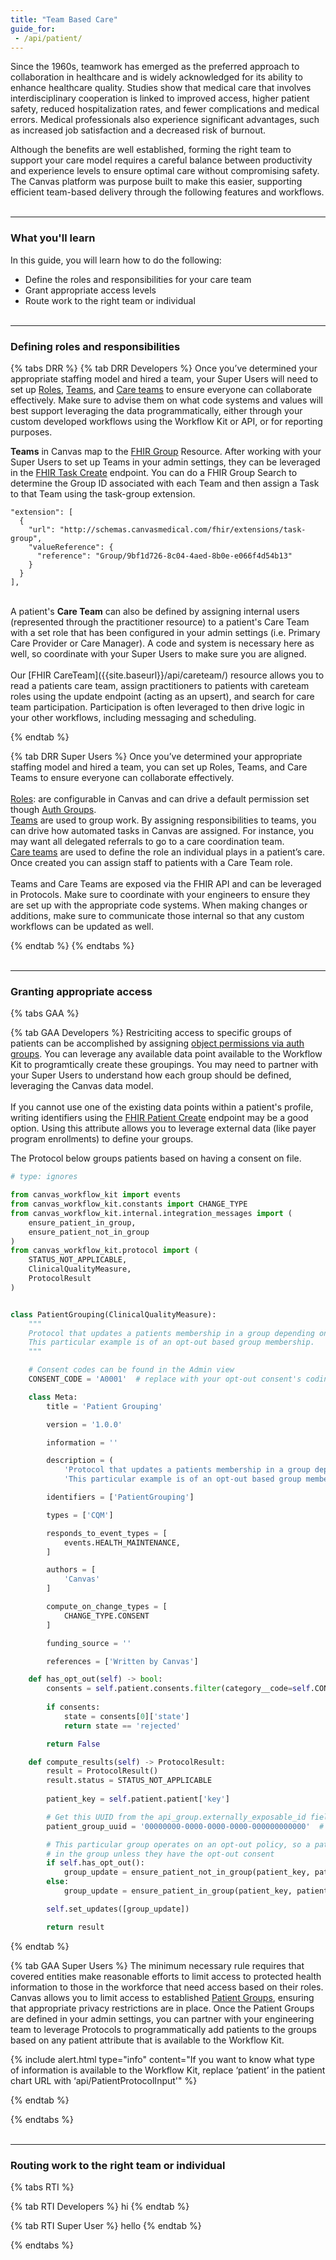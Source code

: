 ```yaml
---
title: "Team Based Care"
guide_for:
 - /api/patient/
---
```



Since the 1960s, teamwork has emerged as the preferred approach to collaboration in healthcare and is widely acknowledged for its ability to enhance healthcare quality. Studies show that medical care that involves interdisciplinary cooperation is linked to improved access, higher patient safety, reduced hospitalization rates, and fewer complications and medical errors. Medical professionals also experience significant advantages, such as increased job satisfaction and a decreased risk of burnout.

Although the benefits are well established, forming the right team to support your care model requires a careful balance between productivity and experience levels to ensure optimal care without compromising safety. The Canvas platform was purpose built to make this easier, supporting efficient team-based delivery through the following features and workflows.
<br>
<br>
***
### What you'll learn
In this guide, you will learn how to do the following:
- Define the roles and responsibilities for your care team
- Grant appropriate access levels
- Route work to the right team or individual
<br><br>
***
### Defining roles and responsibilities 
{% tabs DRR %}
{% tab DRR  Developers %}
Once you’ve determined your appropriate staffing model and hired a team, your Super Users will need to set up [Roles](https://canvas-medical.zendesk.com/hc/en-us/articles/12851926883859-Creating-and-modifying-roles), [Teams](https://canvas-medical.zendesk.com/hc/en-us/articles/360057499933-Admin-Teams), and [Care teams](https://canvas-medical.zendesk.com/hc/en-us/articles/4409741845011-Care-Teams) to ensure everyone can collaborate effectively. Make sure to advise them on what code systems and values will best support leveraging the data programmatically, either through your custom developed workflows using the Workflow Kit or API, or for reporting purposes.  

<b>Teams</b> in Canvas map to the [FHIR Group]({{site.baseurl}}/api/group/) Resource. After working with your Super Users to set up Teams in your admin settings, they can be leveraged in the [FHIR Task Create]({{site.baseurl}}/api/task/) endpoint. You can do a FHIR Group Search to determine the Group ID associated with each Team and then assign a Task to that Team using the task-group extension.
```
"extension": [
  {
    "url": "http://schemas.canvasmedical.com/fhir/extensions/task-group",
    "valueReference": {
      "reference": "Group/9bf1d726-8c04-4aed-8b0e-e066f4d54b13"
    }
  }
], 
```
<br>
A patient's <b>Care Team</b> can also be defined by assigning internal users (represented through the practitioner resource) to a patient's Care Team with a set role that has been configured in your admin settings (i.e. Primary Care Provider or Care Manager). A code and system is necessary here as well, so coordinate with your Super Users to make sure you are aligned. 
<br><br>
Our [FHIR CareTeam]({{site.baseurl}}/api/careteam/) resource allows you to read a patients care team, assign practitioners to patients with careteam roles using the update endpoint (acting as an upsert), and search for care team participation. Participation is often leveraged to then drive logic in your other workflows, including messaging and scheduling. 

{% endtab %}

{% tab DRR Super Users %}
Once you’ve determined your appropriate staffing model and hired a team, you can set up Roles, Teams, and Care Teams to ensure everyone can collaborate effectively. 
<br><br>
[Roles](https://canvas-medical.zendesk.com/hc/en-us/articles/12851926883859-Creating-and-modifying-roles): are configurable in Canvas and can drive a default permission set though [Auth Groups](https://canvas-medical.zendesk.com/hc/en-us/articles/13143167734291-User-permissions). <br>
[Teams](https://canvas-medical.zendesk.com/hc/en-us/articles/360057499933-Admin-Teams) are used to group work. By assigning responsibilities to teams, you can drive how automated tasks in Canvas are assigned. For instance, you may want all delegated referrals to go to a care coordination team.<br>
[Care teams](https://canvas-medical.zendesk.com/hc/en-us/articles/4409741845011-Care-Teams) are used to define the role an individual plays in a patient’s care. Once created you can assign staff to patients with a Care Team role. <br><br>
Teams and Care Teams are exposed via the FHIR API and can be leveraged in Protocols. Make sure to coordinate with your engineers to ensure they are set up with the appropriate code systems. When making changes or additions, make sure to communicate those internal so that any custom workflows can be updated as well.  

{% endtab %}
{% endtabs %}
<br>
<br>
***
### Granting appropriate access
{% tabs GAA %}

{% tab GAA Developers %}
Restriciting access to specific groups of patients can be accomplished by assigning [object permissions via auth groups](https://canvas-medical.zendesk.com/hc/en-us/articles/13143167734291-User-permissions). You can leverage any available data point available to the Workflow Kit to programtically create these groupings. You may need to partner with your Super Users to understand how each group should be defined, leveraging the Canvas data model. <br><br> If you cannot use one of the existing data points within a patient's profile, writing identifiers using the [FHIR Patient Create]({{site.baseurl}}/api/patient/) endpoint may be a good option. Using this attribute allows you to leverage external data (like payer program enrollments) to define your groups.

The Protocol below groups patients based on having a consent on file.

```python
# type: ignores

from canvas_workflow_kit import events
from canvas_workflow_kit.constants import CHANGE_TYPE
from canvas_workflow_kit.internal.integration_messages import (
    ensure_patient_in_group,
    ensure_patient_not_in_group
)    
from canvas_workflow_kit.protocol import (
    STATUS_NOT_APPLICABLE,
    ClinicalQualityMeasure,
    ProtocolResult
)


class PatientGrouping(ClinicalQualityMeasure):
    """
    Protocol that updates a patients membership in a group depending on a given consent. 
    This particular example is of an opt-out based group membership.
    """

    # Consent codes can be found in the Admin view
    CONSENT_CODE = 'A0001'  # replace with your opt-out consent's coding

    class Meta:
        title = 'Patient Grouping'

        version = '1.0.0'

        information = ''

        description = (
            'Protocol that updates a patients membership in a group depending on a given consent. '
            'This particular example is of an opt-out based group membership. ')

        identifiers = ['PatientGrouping']

        types = ['CQM']

        responds_to_event_types = [
            events.HEALTH_MAINTENANCE,
        ]

        authors = [
            'Canvas'
        ]

        compute_on_change_types = [
            CHANGE_TYPE.CONSENT
        ]

        funding_source = ''

        references = ['Written by Canvas']

    def has_opt_out(self) -> bool:
        consents = self.patient.consents.filter(category__code=self.CONSENT_CODE)
        
        if consents:
            state = consents[0]['state']
            return state == 'rejected'

        return False

    def compute_results(self) -> ProtocolResult:
        result = ProtocolResult()
        result.status = STATUS_NOT_APPLICABLE
       
        patient_key = self.patient.patient['key']

        # Get this UUID from the api_group.externally_exposable_id field
        patient_group_uuid = '00000000-0000-0000-0000-000000000000'  # Replace with your group's UUID.

        # This particular group operates on an opt-out policy, so a patient should be 
        # in the group unless they have the opt-out consent
        if self.has_opt_out():
            group_update = ensure_patient_not_in_group(patient_key, patient_group_uuid)
        else:
            group_update = ensure_patient_in_group(patient_key, patient_group_uuid)

        self.set_updates([group_update])

        return result
```

{% endtab %}

{% tab GAA Super Users %}
The minimum necessary rule requires that covered entities make reasonable efforts to limit access to protected health information to those in the workforce that need access based on their roles. Canvas allows you to limit access to established [Patient Groups](https://canvas-medical.zendesk.com/hc/en-us/articles/14701005818515-Patient-groups), ensuring that appropriate privacy restrictions are in place. Once the Patient Groups are defined in your admin settings, you can partner with your engineering team to leverage Protocols to programmatically add patients to the groups based on any patient attribute that is available to the Workflow Kit. 

{% include alert.html type="info" content="If you want to know what type of information is available to the Workflow Kit, replace ‘patient’ in the patient chart URL with ‘api/PatientProtocolInput'" %}

 

{% endtab %}

{% endtabs %}
<br>
<br>
***

### Routing work to the right team or individual
{% tabs RTI %}

{% tab RTI Developers %}
hi
{% endtab %}

{% tab RTI Super User %}
hello
{% endtab %}

{% endtabs %}


